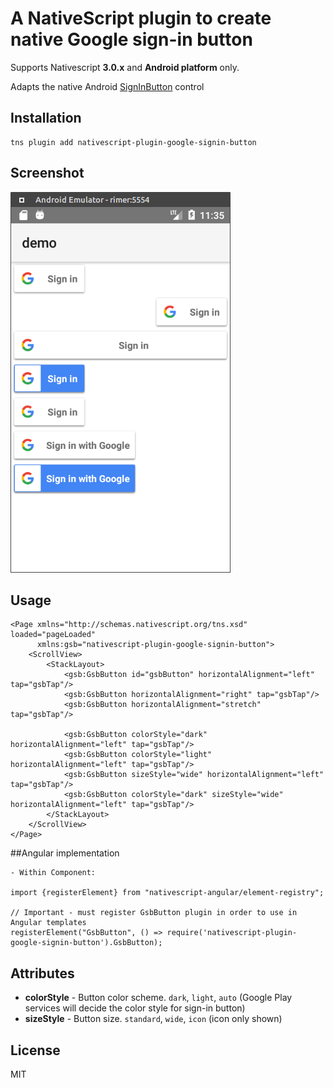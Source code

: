 # A NativeScript plugin to create native Google sign-in button

Supports Nativescript **3.0.x** and **Android platform** only.

Adapts the native Android 
[SignInButton](https://developers.google.com/android/reference/com/google/android/gms/common/SignInButton.html)
control

## Installation 

    tns plugin add nativescript-plugin-google-signin-button
    
## Screenshot

![](https://raw.githubusercontent.com/Softmotions/nativescript-plugin-google-signin-button/master/docs/google-sign-in.png)

## Usage 


    <Page xmlns="http://schemas.nativescript.org/tns.xsd" loaded="pageLoaded"
          xmlns:gsb="nativescript-plugin-google-signin-button">
        <ScrollView>
            <StackLayout>
                <gsb:GsbButton id="gsbButton" horizontalAlignment="left" tap="gsbTap"/>
                <gsb:GsbButton horizontalAlignment="right" tap="gsbTap"/>
                <gsb:GsbButton horizontalAlignment="stretch" tap="gsbTap"/>
    
                <gsb:GsbButton colorStyle="dark" horizontalAlignment="left" tap="gsbTap"/>
                <gsb:GsbButton colorStyle="light" horizontalAlignment="left" tap="gsbTap"/>
                <gsb:GsbButton sizeStyle="wide" horizontalAlignment="left" tap="gsbTap"/>
                <gsb:GsbButton colorStyle="dark" sizeStyle="wide" horizontalAlignment="left" tap="gsbTap"/>
            </StackLayout>
        </ScrollView>
    </Page>

##Angular implementation
    
    - Within Component:
    
    import {registerElement} from "nativescript-angular/element-registry";

    // Important - must register GsbButton plugin in order to use in Angular templates
    registerElement("GsbButton", () => require('nativescript-plugin-google-signin-button').GsbButton);


## Attributes

* **colorStyle** - Button color scheme. `dark`, `light`, `auto` (Google Play services will decide the color style 
for sign-in button)
* **sizeStyle** - Button size. `standard`, `wide`, `icon` (icon only shown)

## License

MIT